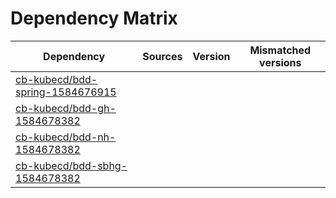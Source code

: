# Dependency Matrix

Dependency | Sources | Version | Mismatched versions
---------- | ------- | ------- | -------------------
[cb-kubecd/bdd-spring-1584676915](https://github.com/cb-kubecd/bdd-spring-1584676915.git) |  | []() | 
[cb-kubecd/bdd-gh-1584678382](https://github.com/cb-kubecd/bdd-gh-1584678382.git) |  | []() | 
[cb-kubecd/bdd-nh-1584678382](https://github.com/cb-kubecd/bdd-nh-1584678382.git) |  | []() | 
[cb-kubecd/bdd-sbhg-1584678382](https://github.com/cb-kubecd/bdd-sbhg-1584678382.git) |  | []() | 
